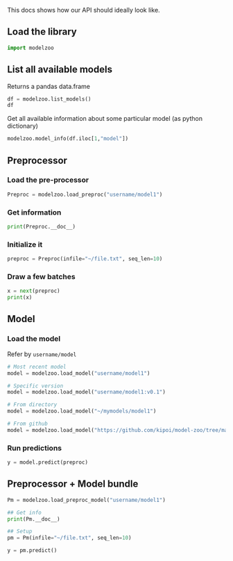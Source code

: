 This docs shows how our API should ideally look like.

## Load the library

```python
import modelzoo
```

## List all available models

Returns a pandas data.frame

```python
df = modelzoo.list_models()
df
```

Get all available information about some particular model (as python dictionary)

```python
modelzoo.model_info(df.iloc[1,"model"])
```

## Preprocessor

### Load the pre-processor

```python
Preproc = modelzoo.load_preproc("username/model1")
```
### Get information

```python
print(Preproc.__doc__)
```


### Initialize it

```python
preproc = Preproc(infile="~/file.txt", seq_len=10)
```

### Draw a few batches

```python
x = next(preproc)
print(x)
```

## Model

### Load the model

Refer by `username/model`

```python
# Most recent model
model = modelzoo.load_model("username/model1")

# Specific version
model = modelzoo.load_model("username/model1:v0.1")

# From directory
model = modelzoo.load_model("~/mymodels/model1")

# From github
model = modelzoo.load_model("https://github.com/kipoi/model-zoo/tree/master/examples/extended_coda")
```

### Run predictions

```python
y = model.predict(preproc)
```

## Preprocessor + Model bundle

```python
Pm = modelzoo.load_preproc_model("username/model1")

## Get info
print(Pm.__doc__)

## Setup
pm = Pm(infile="~/file.txt", seq_len=10)

y = pm.predict()
```
